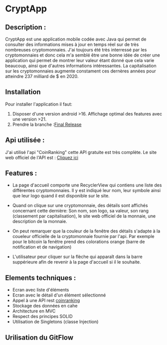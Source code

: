 # CryptApp

## Description :

CryptApp est une application mobile codée avec Java qui permet de consulter des informations mises à jour en temps réel sur de très nombreuses cryptomonnaies.
J'ai toujours été très interressé par les cryptomonnaies et donc cela m'a semblé être une bonne idée de créer une application qui permet de montrer leur valeur étant donné que cela varie beaucoup, ainsi que d'autres informations intéressantes.
La capitalisation sur les cryptomonnaies augmente constament ces dernères années pour atteindre 237 milliard de $ en 2020.

## Installation
Pour installer l'application il faut:
1. Disposer d'une version android >16. Affichage optimal des features avec une version >21.
2. Prendre la branche :[Final Release](https://coinranking.com/)

## Api utilisée :
J'ai utilisé l'api "CoinRanking" cette API gratuite est très complète.
Le site web officiel de l'API est :
[Cliquez ici](https://coinranking.com/)

## Features :
* La page d'accueil comporte une RecyclerView qui contiens une liste des différentes cryptomonnaies.
Il y est indiqué leur nom, leur symbole ainsi que leur logo quand il est disponible sur le site.

* Quand on clique sur une cryptomonnaie, des détails sont affichés concernant cette dernière: Son nom, son logo, sa valeur, son rang (classement par capitalisation), le site web officiel de la monnaie, une description de la monnaie.

* On peut remarquer que la couleur de la fenêtre des détails s'adapte à la coueleur officielle de la cryptomonnaie fournie par l'api. Par exemple pour le bitcoin la fenêtre prend des colorations orange (barre de notification et de navigation)

* L'utilisateur peur cliquer sur la flèche qui apparaît dans la barre suppérieure afin de revenir à la page d'accueil si il le souhaite.

## Elements techniques :

* Ecran avec liste d'éléments
* Ecran avec le détail d'un élément sélectionné
* Appel à une API rest [coinranking](https://coinranking.com/)
* Stockage des données en cahe
* Architecture en MVC
* Respect des principes SOLID
* Utilisation de Singletons (classe Injection)

## Urilisation du GitFlow